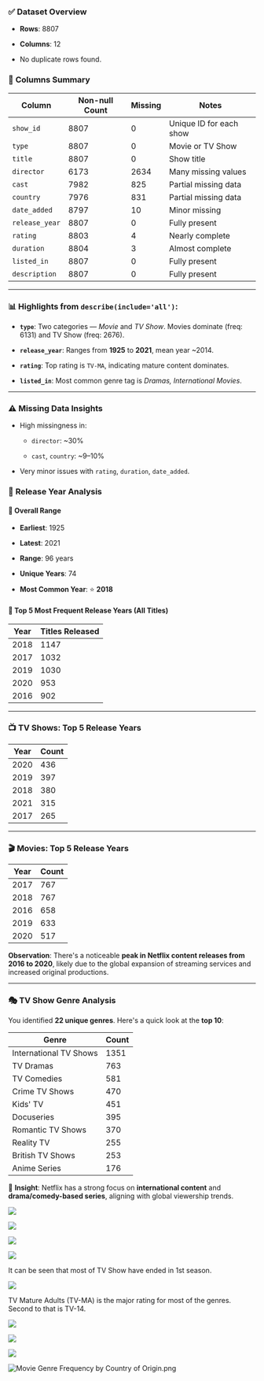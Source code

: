 ### ✅ **Dataset Overview**

- **Rows**: 8807

- **Columns**: 12

- No duplicate rows found.

### 🧾 **Columns Summary**

| Column         | Non-null Count | Missing | Notes                   |
| -------------- | -------------- | ------- | ----------------------- |
| `show_id`      | 8807           | 0       | Unique ID for each show |
| `type`         | 8807           | 0       | Movie or TV Show        |
| `title`        | 8807           | 0       | Show title              |
| `director`     | 6173           | 2634    | Many missing values     |
| `cast`         | 7982           | 825     | Partial missing data    |
| `country`      | 7976           | 831     | Partial missing data    |
| `date_added`   | 8797           | 10      | Minor missing           |
| `release_year` | 8807           | 0       | Fully present           |
| `rating`       | 8803           | 4       | Nearly complete         |
| `duration`     | 8804           | 3       | Almost complete         |
| `listed_in`    | 8807           | 0       | Fully present           |
| `description`  | 8807           | 0       | Fully present           |

---

### 📊 **Highlights from `describe(include='all')`:**

- **`type`**: Two categories — *Movie* and *TV Show*. Movies dominate (freq: 6131) and TV Show (freq: 2676).

- **`release_year`**: Ranges from **1925** to **2021**, mean year ~2014.

- **`rating`**: Top rating is `TV-MA`, indicating mature content dominates.

- **`listed_in`**: Most common genre tag is *Dramas, International Movies*.

---

### ⚠️ **Missing Data Insights**

- High missingness in:
  
  - `director`: ~30%
  
  - `cast`, `country`: ~9–10%

- Very minor issues with `rating`, `duration`, `date_added`.

### 🧭 **Release Year Analysis**

#### 📅 Overall Range

- **Earliest**: 1925

- **Latest**: 2021

- **Range**: 96 years

- **Unique Years**: 74

- **Most Common Year**: ⭐ **2018**

#### 🎯 Top 5 Most Frequent Release Years (All Titles)

| Year | Titles Released |
| ---- | --------------- |
| 2018 | 1147            |
| 2017 | 1032            |
| 2019 | 1030            |
| 2020 | 953             |
| 2016 | 902             |



---

### 📺 **TV Shows: Top 5 Release Years**

| Year | Count |
| ---- | ----- |
| 2020 | 436   |
| 2019 | 397   |
| 2018 | 380   |
| 2021 | 315   |
| 2017 | 265   |

---

### 🎬 **Movies: Top 5 Release Years**

| Year | Count |
| ---- | ----- |
| 2017 | 767   |
| 2018 | 767   |
| 2016 | 658   |
| 2019 | 633   |
| 2020 | 517   |

**Observation**: There's a noticeable **peak in Netflix content releases from 2016 to 2020**, likely due to the global expansion of streaming services and increased original productions.

---

### 🎭 **TV Show Genre Analysis**

You identified **22 unique genres**. Here's a quick look at the **top 10**:

| Genre                  | Count |
| ---------------------- | ----- |
| International TV Shows | 1351  |
| TV Dramas              | 763   |
| TV Comedies            | 581   |
| Crime TV Shows         | 470   |
| Kids' TV               | 451   |
| Docuseries             | 395   |
| Romantic TV Shows      | 370   |
| Reality TV             | 255   |
| British TV Shows       | 253   |
| Anime Series           | 176   |

🧠 **Insight**: Netflix has a strong focus on **international content** and **drama/comedy-based series**, aligning with global viewership trends.

![](./Figs/tv-show-genres.png)

![](./Figs/movie-genres.png)

![](./Figs/tv-show-countries.png)

![](./Figs/movie-countries.png)

It can be seen that most of TV Show have ended in 1st season.

![](./Figs/tv-show-by-season-number.png)

TV Mature Adults (TV-MA) is the major rating for most of the genres. Second to that is TV-14.

![](./Figs/Genre%20Frequency%20by%20TV%20Show%20Rating.png)

![](./Figs/Genre%20Frequency%20by%20Movie%20Rating.png)

![](./Figs/TV%20Show%20Genre%20Frequency%20by%20Country%20of%20Origin.png)

![Movie Genre Frequency by Country of Origin.png](./Figs/Movie%20Genre%20Frequency%20by%20Country%20of%20Origin.png)
